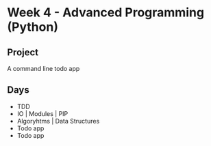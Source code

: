 # Week 4 - Advanced Programming (Python)

## Project
A command line todo app

## Days
- TDD
- IO | Modules | PIP
- Algoryhtms | Data Structures
- Todo app
- Todo app
